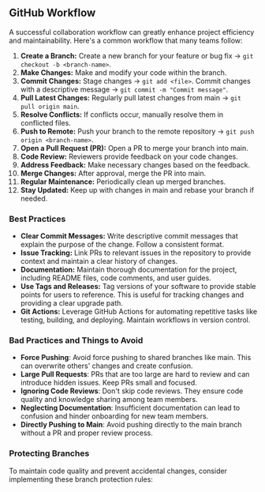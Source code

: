 ## GitHub Workflow

A successful collaboration workflow can greatly enhance project efficiency and maintainability. Here's a common workflow that many teams follow:

1. **Create a Branch:** Create a new branch for your feature or bug fix → `git checkout -b <branch-name>`.
2. **Make Changes:** Make and modify your code within the branch.
3. **Commit Changes:** Stage changes → `git add <file>`. Commit changes with a descriptive message → `git commit -m "Commit message"`.
4. **Pull Latest Changes:** Regularly pull latest changes from main → `git pull origin main`.
5. **Resolve Conflicts:** If conflicts occur, manually resolve them in conflicted files.
6. **Push to Remote:** Push your branch to the remote repository → `git push origin <branch-name>`.
7. **Open a Pull Request (PR):** Open a PR to merge your branch into main.
8. **Code Review:** Reviewers provide feedback on your code changes.
9. **Address Feedback:** Make necessary changes based on the feedback.
10. **Merge Changes:** After approval, merge the PR into main.
11. **Regular Maintenance:** Periodically clean up merged branches.
12. **Stay Updated:** Keep up with changes in main and rebase your branch if needed.

### Best Practices

- **Clear Commit Messages:** Write descriptive commit messages that explain the purpose of the change. Follow a consistent format.
- **Issue Tracking:** Link PRs to relevant issues in the repository to provide context and maintain a clear history of changes.
- **Documentation:** Maintain thorough documentation for the project, including README files, code comments, and user guides.
- **Use Tags and Releases:** Tag versions of your software to provide stable points for users to reference. This is useful for tracking changes and providing a clear upgrade path.
- **Git Actions:** Leverage GitHub Actions for automating repetitive tasks like testing, building, and deploying. Maintain workflows in version control.

### Bad Practices and Things to Avoid

- **Force Pushing**: Avoid force pushing to shared branches like main. This can overwrite others' changes and create confusion.
- **Large Pull Requests**: PRs that are too large are hard to review and can introduce hidden issues. Keep PRs small and focused.
- **Ignoring Code Reviews**: Don't skip code reviews. They ensure code quality and knowledge sharing among team members.
- **Neglecting Documentation**: Insufficient documentation can lead to confusion and hinder onboarding for new team members.
- **Directly Pushing to Main**: Avoid pushing directly to the main branch without a PR and proper review process.

### Protecting Branches

To maintain code quality and prevent accidental changes, consider implementing these branch protection rules: